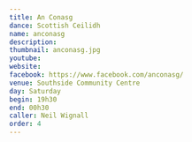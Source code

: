 ```yaml
---
title: An Conasg
dance: Scottish Ceilidh
name: anconasg
description:
thumbnail: anconasg.jpg
youtube: 
website: 
facebook: https://www.facebook.com/anconasg/
venue: Southside Community Centre
day: Saturday
begin: 19h30
end: 00h30
caller: Neil Wignall
order: 4
---
```

